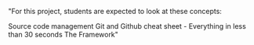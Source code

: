 "For this project, students are expected to look at these concepts:

Source code management
Git and Github cheat sheet - Everything in less than 30 seconds
The Framework"